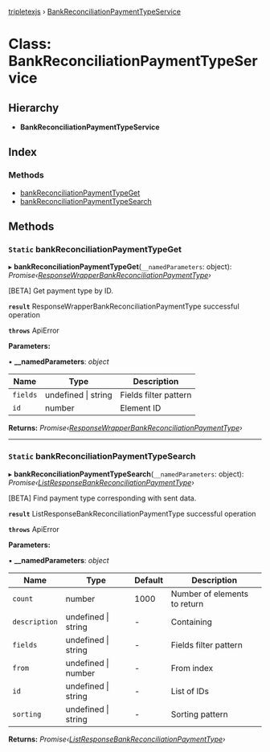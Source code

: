 [tripletexjs](../README.md) › [BankReconciliationPaymentTypeService](bankreconciliationpaymenttypeservice.md)

# Class: BankReconciliationPaymentTypeService

## Hierarchy

* **BankReconciliationPaymentTypeService**

## Index

### Methods

* [bankReconciliationPaymentTypeGet](bankreconciliationpaymenttypeservice.md#static-bankreconciliationpaymenttypeget)
* [bankReconciliationPaymentTypeSearch](bankreconciliationpaymenttypeservice.md#static-bankreconciliationpaymenttypesearch)

## Methods

### `Static` bankReconciliationPaymentTypeGet

▸ **bankReconciliationPaymentTypeGet**(`__namedParameters`: object): *Promise‹[ResponseWrapperBankReconciliationPaymentType](../interfaces/responsewrapperbankreconciliationpaymenttype.md)›*

[BETA] Get payment type by ID.

**`result`** ResponseWrapperBankReconciliationPaymentType successful operation

**`throws`** ApiError

**Parameters:**

▪ **__namedParameters**: *object*

Name | Type | Description |
------ | ------ | ------ |
`fields` | undefined &#124; string | Fields filter pattern |
`id` | number | Element ID |

**Returns:** *Promise‹[ResponseWrapperBankReconciliationPaymentType](../interfaces/responsewrapperbankreconciliationpaymenttype.md)›*

___

### `Static` bankReconciliationPaymentTypeSearch

▸ **bankReconciliationPaymentTypeSearch**(`__namedParameters`: object): *Promise‹[ListResponseBankReconciliationPaymentType](../interfaces/listresponsebankreconciliationpaymenttype.md)›*

[BETA] Find payment type corresponding with sent data.

**`result`** ListResponseBankReconciliationPaymentType successful operation

**`throws`** ApiError

**Parameters:**

▪ **__namedParameters**: *object*

Name | Type | Default | Description |
------ | ------ | ------ | ------ |
`count` | number | 1000 | Number of elements to return |
`description` | undefined &#124; string | - | Containing |
`fields` | undefined &#124; string | - | Fields filter pattern |
`from` | undefined &#124; number | - | From index |
`id` | undefined &#124; string | - | List of IDs |
`sorting` | undefined &#124; string | - | Sorting pattern |

**Returns:** *Promise‹[ListResponseBankReconciliationPaymentType](../interfaces/listresponsebankreconciliationpaymenttype.md)›*
